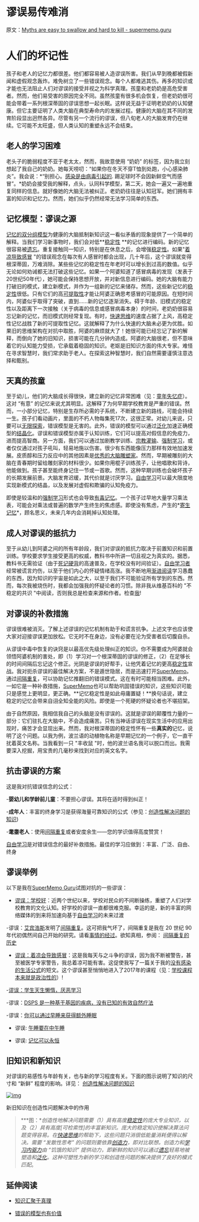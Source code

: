 # 谬误易传难消

原文：[Myths are easy to swallow and hard to kill - supermemo.guru](https://supermemo.guru/wiki/Myths_are_easy_to_swallow_and_hard_to_kill)

# 人们的坏记性

孩子和老人的记忆力都很差。他们都容易被人造谬误所害。我们从早到晚都被假新闻和虚假观念轰炸。难免树立了一些错误观念。每个人都难逃其伤。再多的知识或才能也无法阻止人们对谬误的接受并视之为科学真理。孩童和老奶奶是高危受害者。然而，他们易受害的原因完全不同。虽然孩童有很多机会恢复，但老奶奶很可能会带着一系列根深蒂固的谬误思想一起长眠。这样说无益于证明老奶奶的认知健康。但它主要证明了人类大脑在典型寿命内的发展过程。健康的大脑在其不同的发育阶段显出迥然各异。尽管有另一个流行的谬误，但八旬老人的大脑发育仍在继续。它可能不太旺盛，但人类认知的重塑永远不会结束。

## 老人的学习困难

老头子的脆弱程度不亚于老太太，然而，我故意使用 “奶奶” 的标签，因为我立刻想起了我自己的奶奶。她每天唠叨：“如果你在冬天不穿T恤到处跑，小心感染肺炎”。我会说：*“别担心。[感染是由病毒引起的](https://supermemo.guru/wiki/Myth:_We_catch_a_cold_from_cold). 踢足球时不会因新鲜空气而感冒”。*奶奶会接受我的解释，点头，认同科学模型，第二天，她会一遍又一遍地重复同样的信息。就好像她的大脑无法被纠正。老奶奶往往是认知冠军。她们拥有丰富的知识和记忆力。然而，她们似乎仍然经常无法学习简单的东西。

## 记忆模型：谬误之源

[记忆的双分组模型](https://supermemo.guru/wiki/Two_component_model_of_memory)为健康的大脑抵制新知识这一看似矛盾的现象提供了一个简单的解释。当我们学习新事物时，我们会对低**[稳定性](https://supermemo.guru/wiki/Stability) **的记忆进行编码。新的记忆很容易被[遗忘](https://supermemo.guru/wiki/Forgetting)。重复接触同一知识，特别是在休息之后，会增强[稳定性](https://supermemo.guru/wiki/Stability)。如果"[着凉导致感冒](https://supermemo.guru/wiki/Myth:_We_catch_a_cold_from_cold) "的错误观念在每次有人感冒时都会出现，几十年后，这个谬误就变得根深蒂固，万难消除。某些些记忆的稳定性在年老时可以增长到过高的数值。似乎无论如何劝诫都无法打破这些记忆。如果一个阿婆知道了感冒病毒的发现（发表于20世纪50年代），她可能会保持思想开放，并对新信息进行编码。她的大脑有能力打破旧的模式，建立新模式，并作为一组新的记忆来储存。然而，这些新记忆的[稳定性](https://supermemo.guru/wiki/Stability)很低。只有它们的高[可提取性](https://supermemo.guru/wiki/Retrievability)才能让阿婆正确思考感冒的可能原因。在短时间内，阿婆似乎取得了突破，直到......新的记忆逐渐消失。碍于年龄、旧模式的稳定性以及距离下一次接触（关于病毒的信息或感冒病毒本身）的时间，老奶奶很容易忘记新的记忆，而旧模式则经常复现。有时，[快速思维](https://supermemo.guru/wiki/Fast_thinking)的速度占据了上风，高稳定性记忆战胜了新的可提取性记忆。这就解释了为什么快速的大脑未必更为优胜。如果旧的思维架构在对抗中取胜，阿婆的麻烦就大了！她很可能已经忘记了新的解释，而倒向了她的旧知识，损害可能在几分钟内造成。阿婆的大脑很老，但不意味着它的认知能力受损，它承载着稳固的知识。老妪是旧知识方面的伟大专家。难怪在寻求智慧时，我们常求助于老人。在探索这种智慧时，我们自然需要谨慎注意选择和甄别。

## 天真的孩童

至于幼儿，他们的大脑成长得很快，建立新的记忆非常困难（见：[童年失忆症](https://supermemo.guru/wiki/Childhood_amnesia)）。这对 “有意” 的记忆来说尤其明显。这解释了为何早期学校教育是严重的错误。然而，一小部分记忆，特别是生存所必需的子系统，不断建立新的路线，可能会持续一生。孩子们看动画片，里面的不朽人物每集死17次，这很正常。对幼儿来说，只要可以[无限探索](https://supermemo.guru/wiki/On_freedom_of_education_and_freedom_of_information)，错误模型是无害的。此外，错误的模型可以通过[泛化](https://supermemo.guru/wiki/Generalization)加速正确模型的[结晶化](https://supermemo.guru/wiki/Crystallization)。谬误和错误模型亦属于认知训练，它们可以提高对假信息的免疫力，进而提高智商。另一方面，我们可以通过加剧教学训练、[宗教灌输](https://supermemo.guru/wiki/Ban_on_homeschooling)、[强制学习](https://supermemo.guru/wiki/Coercion_in_learning)，或者仅仅通过对孩子吼叫，轻易地施以伤害。很少有东西能像压力那样有效地加速发展。皮质醇和压力反应中的其他因素是[优秀的大脑雕塑家](https://supermemo.guru/wiki/How_baby_brain_does_not_work)。然而，早期被雕刻的大脑在青春期时留给雕刻家的材料很少。如果你用棍子训练孩子，让他唱歌和背诗，他能做到。孩子甚至能终身记住一节或一首歌。然而，这种早期训练也会破坏孩子的长期发展前景。大脑发育迟缓，其代价就是讨厌学习。[自由学习](https://supermemo.guru/wiki/Free_learning)可以最大限度地实现新模式的结晶，以及发展对虚假和欺骗的认知免疫力。

即使是较温和的[强制学习](https://supermemo.guru/wiki/Coercive_learning)形式也会导致[有毒记忆](https://supermemo.guru/wiki/Toxic_memories)。一个孩子过早地大量学习乘法表，可能会对乘法或普遍的数学产生终生的焦虑感。即使没有焦虑，产生的*[寄生记忆](https://supermemo.guru/wiki/Parasitic_memories)*，顾名思义，未来几年内会消耗掉认知处理。

## 成人对谬误的抵抗力

至于从幼儿到阿婆之间的所有年龄段，我们对谬误的抵抗力取决于前置知识和前置训练。学校要求学生接受更高的权威，教科书中所讲一切且视之为真实的。据悉，教科书无需验证（由于[死记硬背](https://supermemo.guru/wiki/Cramming)的高速普及，在学校没有时间验证）。[自由学习者](https://supermemo.guru/wiki/Free_learning)经常被谎言灼伤，以至于他们内心的怀疑情绪高涨。我不断地用[渐进阅读](https://supermemo.guru/wiki/Incremental_reading)学习愚蠢的东西，因为知识的宇宙是如此之大，以至于我们不可能验证所有学到的东西。然而，每次我被烧伤时，我都会加强我的怀疑论者的习惯。除非我从维基百科的 "不稳定的共识 "中阅读，否则我总是检查来源和作者。检查[我](https://supermemo.guru/wiki/Piotr_Wozniak)!

## 对谬误的补救措施

谬误很难被消灭。了解上述谬误的记忆机制有助于和谎言抗争。上述文字也应该使大家对迎接谬误更加放松。它无时不在身边，没有必要在沦为受害者后切腹自杀。

从谬误中毒中恢复的诀窍是以最高优先级处理纠正的知识。你不需要成为阿婆就会领悟阿婆机制的害处，即（1）学习对一个根深蒂固的谬误的修正，（2）在足够长的时间间隔后忘记这个修正。光阴是谬误的好帮手，让他凭着记忆的更高[稳定性](https://supermemo.guru/wiki/Stability)宣战。我对扼杀谬误的最佳解决方案，不是遁世隐居，而是迅速打开[SuperMemo](https://supermemo.guru/wiki/SuperMemo)。通过[间隔重复](https://supermemo.guru/wiki/Spaced_repetition)，可以协助记忆推翻旧的错误模式。这在有时可能相当困难。此外，一如它是一种补救措施，[SuperMemo](https://supermemo.guru/wiki/SuperMemo)也可以帮助巩固错误的知识，这些知识可能只是感觉上更明显，更正确。**记忆稳定性是如此毋庸置疑！**换句话说，建立稳定的记忆会带来自诩全知全能的风险。即使是一个死硬的怀疑论者也不堪招架。

由于自然原因，我相信我自己的头脑是没有谬误的。这就是谬误的颠覆性力量的一部分：它们驻扎在大脑中，不会造成痛苦。只有当神话谬误在现实生活中的应用出现时，痛苦才会显现出来。然而，我对根深蒂固的稳定性怀有一些**真实的**记忆，说明了这个问题。以我为例，波兰语的动植物名称是早期记忆的一个例子，它一直干扰着英文名称。当我看到一只 "丰收鼠 "时，他的波兰语名我可以脱口而出。我需要深入挖掘，用宝贵的几毫秒来找到对应的英文名字。

## 抗击谬误的方案

这是我对抗错误信念的公式：

-**婴幼儿和学龄前儿童**：不要担心谬误。其将在适时得到纠正！

-**成年人**：丰富的终身学习是获得海量可靠知识的公式（参见：[创造性解决问题的知识](https://supermemo.guru/wiki/Knowledge_in_creative_problem_solving))

-**耄耋老人**：使用[间隔重复](https://supermemo.guru/wiki/Spaced_repetition)或者安度余生——您的学识值得高度赞赏！

[自由学习](https://supermemo.guru/wiki/Free_learning)是对错误信念的最好补救措施。最佳的学习应做到：丰富、广泛、自由、终身

## 谬误举例

以下是我在[SuperMemo Guru](https://supermemo.guru/wiki/SuperMemo_Guru)试图对抗的一些谬误：

- [谬误：学校好](https://supermemo.guru/wiki/Mythology_that_keeps_the_archaic_school_system_alive)：近两个世纪以来，学校对民众的不间断操练，重塑了人们对学校教育的文化认知。好学校的谬误一直都很难克服。幸运的是，新的丰富的网络媒体的到来将加速向基于[自由学习](https://supermemo.guru/wiki/Free_learning)的未来过渡

-谬误：[艾宾浩斯](https://supermemo.guru/wiki/Ebbinghaus)发明了[间隔重复](https://supermemo.guru/wiki/Spaced_repetition)。这可把我气坏了，间隔重复是我在 20 世纪 90 年代初偶然间自己开始的研究。请看[事情的经过](https://www.supermemo.com/en/blog/did-ebbinghaus-invent-spaced-repetition)。欲知真相，参阅： [间隔重复的历史](https://supermemo.guru/wiki/History_of_spaced_repetition)

- [谬误：着凉会导致感冒](https://supermemo.guru/wiki/Myth:_you_can_catch_a_cold_from_cold)：这是我每天与之斗争的谬误，因为我不断被警告，甚至被医学专家警告，我总着凉可能有害。这促使我写了一篇关于我的[没有感染的生活公式](https://supermemo.guru/wiki/Formula_for_common_cold_prevention)的短文。这个谬误甚至悄悄地进入了2017年的课程（见：[学校课程本来就是政治性的](https://supermemo.guru/wiki/School_curriculum_is_inherently_political)）!

-[谬误：学生天生懒惰，厌恶学习](https://supermemo.guru/wiki/Myth:_Students_are_naturally_lazy_and_do_not_like_to_learn)

-谬误：[DSPS 是一种基于基因的疾病，没有已知的有效自然疗法](https://supermemo.guru/wiki/Curing_DSPS_and_insomnia)

-谬误：[你可以通过早睡来获得额外睡眠](https://supermemo.guru/wiki/How_do_we_fall_asleep%3F)

- 谬误: [午睡要在中午睡](https://supermemo.guru/wiki/Best_time_for_napping)

- 谬误: [记忆可以永恒](https://supermemo.guru/wiki/Forgotten_memories_are_ultimately_lost_for_good)

## 旧知识和新知识

对谬误的易感性与年龄有关，也与新的学习程度有关。下面的图示说明了知识的尺寸和 “新鲜” 程度的影响。详见： [创造性解决问题的知识](https://supermemo.guru/wiki/Knowledge_in_creative_problem_solving)

[![img](https://supermemo.guru/images/thumb/0/0c/Knowledge_in_creative_problem_solving.png/800px-Knowledge_in_creative_problem_solving.png)](https://supermemo.guru/wiki/File:Knowledge_in_creative_problem_solving.png)

新旧知识在创造性问题解决中的作用

> ***图：**创造性地解决问题需要（1）具有高度[稳定性](https://supermemo.guru/wiki/Stability)的庞大专业知识，以及（2）具有高度[可检索性]的丰富新知识。庞大的稳定知识使解决算法问题变得容易。在[快速思维](https://supermemo.guru/wiki/Fast_thinking)的帮助下，这些问题只消很低能量消耗便得以解决。需要 “发散性思考” 的问题则要依靠[创造力](https://supermemo.guru/wiki/Creativity)，即对比联想。创造力和[学习内驱力](https://supermemo.guru/wiki/Learn_drive)由 “饥饿的知识” 提供动力，即新鲜的知识可以通过[遗忘](https://supermemo.guru/wiki/Forgetting)轻易地被塑造和[泛化](https://supermemo.guru/wiki/Generalization)。这种可塑性为新的学习和创造性问题的解决提供了良好的模式匹配*。

## 延伸阅读

- [知识汇聚于真理](https://supermemo.guru/wiki/On_freedom_of_education_and_freedom_of_information)

- [错误的模型也有价值](https://supermemo.guru/wiki/Value_of_wrong_models)